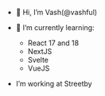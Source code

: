 - 👋 Hi, I’m Vash(@vashful)

- 👀 I’m currently learning:
  - React 17 and 18
  - NextJS
  - Svelte
  - VueJS
  
-  I’m working at Streetby

<!---
vashful/vashful is a ✨ special ✨ repository because its `README.md` (this file) appears on your GitHub profile.
You can click the Preview link to take a look at your changes.
--->
